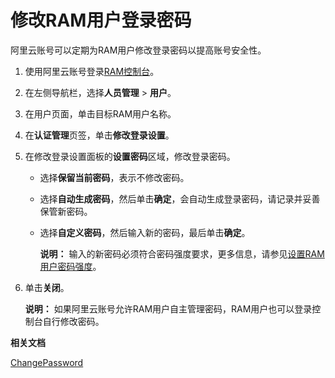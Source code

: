 # 修改RAM用户登录密码

阿里云账号可以定期为RAM用户修改登录密码以提高账号安全性。

1.  使用阿里云账号登录[RAM控制台](https://ram.console.aliyun.com/)。

2.  在左侧导航栏，选择**人员管理** \> **用户**。

3.  在用户页面，单击目标RAM用户名称。

4.  在**认证管理**页签，单击**修改登录设置**。

5.  在修改登录设置面板的**设置密码**区域，修改登录密码。

    -   选择**保留当前密码**，表示不修改密码。
    -   选择**自动生成密码**，然后单击**确定**，会自动生成登录密码，请记录并妥善保管新密码。
    -   选择**自定义密码**，然后输入新的密码，最后单击**确定**。

        **说明：** 输入的新密码必须符合密码强度要求，更多信息，请参见[设置RAM用户密码强度](/cn.zh-CN/安全设置/密码/设置RAM用户密码强度.md)。

6.  单击**关闭**。

    **说明：** 如果阿里云账号允许RAM用户自主管理密码，RAM用户也可以登录控制台自行修改密码。


**相关文档**  


[ChangePassword](/cn.zh-CN/API参考/API参考（RAM）/用户管理接口/ChangePassword.md)

